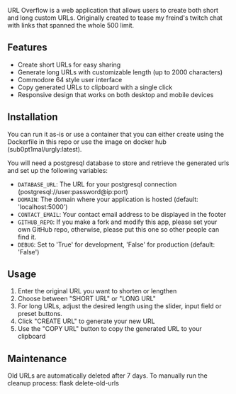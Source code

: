 URL Overflow is a web application that allows users to create both short and long custom URLs. 
Originally created to tease my freind's twitch chat with links that spanned the whole 500 limit.

## Features

- Create short URLs for easy sharing
- Generate long URLs with customizable length (up to 2000 characters)
- Commodore 64 style user interface
- Copy generated URLs to clipboard with a single click
- Responsive design that works on both desktop and mobile devices

## Installation

You can run it as-is or use a container that you can either create using the Dockerfile in this repo or use the image on docker hub (sub0pt1mal/urgly:latest).

You will need a postgresql database to store and retrieve the generated urls and set up the following variables:

- `DATABASE_URL`: The URL for your postgresql connection (postgresql://user:password@ip:port)
- `DOMAIN`: The domain where your application is hosted (default: 'localhost:5000')
- `CONTACT_EMAIL`: Your contact email address to be displayed in the footer
- `GITHUB_REPO`: If you make a fork and modify this app, please set your own GitHub repo, otherwise, please put this one so other people can find it.
- `DEBUG`: Set to 'True' for development, 'False' for production (default: 'False')

## Usage

1. Enter the original URL you want to shorten or lengthen
2. Choose between "SHORT URL" or "LONG URL"
3. For long URLs, adjust the desired length using the slider, input field or preset buttons.
4. Click "CREATE URL" to generate your new URL
5. Use the "COPY URL" button to copy the generated URL to your clipboard

## Maintenance

Old URLs are automatically deleted after 7 days. To manually run the cleanup process:
flask delete-old-urls